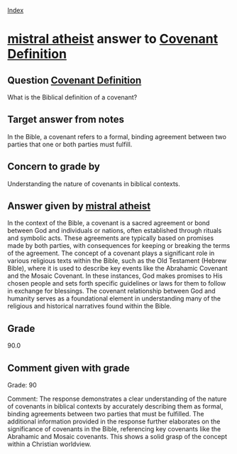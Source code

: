 
[Index](../../index.md)
# [mistral atheist](../../answering_models/mistral_atheist.md) answer to [Covenant Definition](../../questions/Covenant_Definition.md)

## Question [Covenant Definition](../../questions/Covenant_Definition.md)
What is the Biblical definition of a covenant?

## Target answer from notes
In the Bible, a covenant refers to a formal, binding agreement between two parties that one or both parties must fulfill.

## Concern to grade by
Understanding the nature of covenants in biblical contexts.

## Answer given by [mistral atheist](../../answering_models/mistral_atheist.md)
 In the context of the Bible, a covenant is a sacred agreement or bond between God and individuals or nations, often established through rituals and symbolic acts. These agreements are typically based on promises made by both parties, with consequences for keeping or breaking the terms of the agreement. The concept of a covenant plays a significant role in various religious texts within the Bible, such as the Old Testament (Hebrew Bible), where it is used to describe key events like the Abrahamic Covenant and the Mosaic Covenant. In these instances, God makes promises to His chosen people and sets forth specific guidelines or laws for them to follow in exchange for blessings. The covenant relationship between God and humanity serves as a foundational element in understanding many of the religious and historical narratives found within the Bible.

## Grade
90.0

## Comment given with grade
Grade: 90

Comment: The response demonstrates a clear understanding of the nature of covenants in biblical contexts by accurately describing them as formal, binding agreements between two parties that must be fulfilled. The additional information provided in the response further elaborates on the significance of covenants in the Bible, referencing key covenants like the Abrahamic and Mosaic covenants. This shows a solid grasp of the concept within a Christian worldview.
